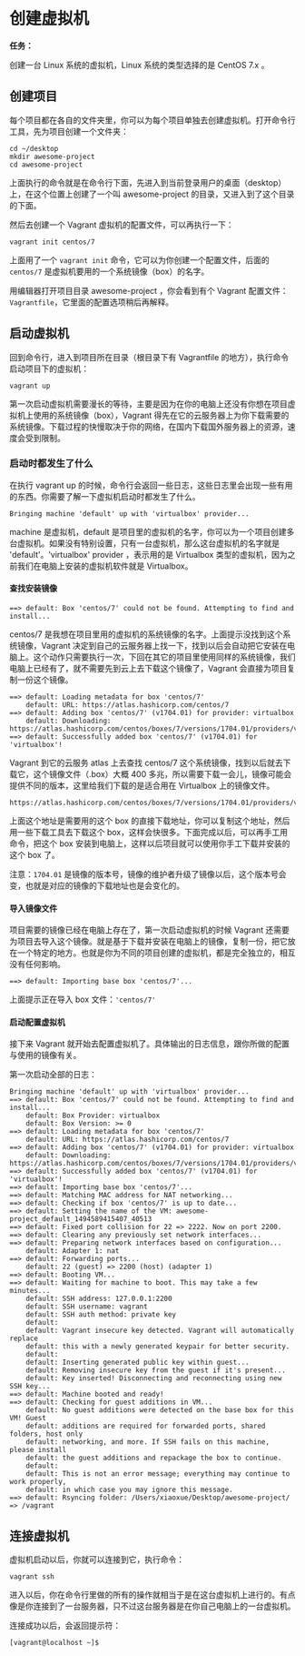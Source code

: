 # 创建虚拟机

**任务：**

创建一台 Linux 系统的虚拟机，Linux 系统的类型选择的是 CentOS 7.x 。

## 创建项目

每个项目都在各自的文件夹里，你可以为每个项目单独去创建虚拟机。打开命令行工具，先为项目创建一个文件夹：

```
cd ~/desktop
mkdir awesome-project
cd awesome-project
```

上面执行的命令就是在命令行下面，先进入到当前登录用户的桌面（desktop）上，在这个位置上创建了一个叫 awesome-project 的目录，又进入到了这个目录的下面。

然后去创建一个 Vagrant 虚拟机的配置文件，可以再执行一下：

```
vagrant init centos/7
```

上面用了一个 `vagrant init` 命令，它可以为你创建一个配置文件，后面的 `centos/7` 是虚拟机要用的一个系统镜像（box）的名字。

用编辑器打开项目目录 awesome-project ，你会看到有个 Vagrant 配置文件：`Vagrantfile`，它里面的配置选项稍后再解释。

## 启动虚拟机

回到命令行，进入到项目所在目录（根目录下有 Vagrantfile 的地方），执行命令启动项目下的虚拟机：

```
vagrant up
```

第一次启动虚拟机需要漫长的等待，主要是因为在你的电脑上还没有你想在项目虚拟机上使用的系统镜像（box），Vagrant 得先在它的云服务器上为你下载需要的系统镜像。下载过程的快慢取决于你的网络，在国内下载国外服务器上的资源，速度会受到限制。

### 启动时都发生了什么

在执行 vagrant up 的时候，命令行会返回一些日志，这些日志里会出现一些有用的东西。你需要了解一下虚拟机启动时都发生了什么。

```
Bringing machine 'default' up with 'virtualbox' provider...
```

machine 是虚拟机，default 是项目里的虚拟机的名字，你可以为一个项目创建多台虚拟机。如果没有特别设置，只有一台虚拟机，那么这台虚拟机的名字就是 'default'。'virtualbox' provider ，表示用的是 Virtualbox 类型的虚拟机，因为之前我们在电脑上安装的虚拟机软件就是 Virtualbox。

#### 查找安装镜像

```
==> default: Box 'centos/7' could not be found. Attempting to find and install...
```

centos/7 是我想在项目里用的虚拟机的系统镜像的名字。上面提示没找到这个系统镜像，Vagrant 决定到自己的云服务器上找一下，找到以后会自动把它安装在电脑上。这个动作只需要执行一次，下回在其它的项目里使用同样的系统镜像，我们电脑上已经有了，就不需要先到云上去下载这个镜像了，Vagrant 会直接为项目复制一份这个镜像。

```
==> default: Loading metadata for box 'centos/7'
    default: URL: https://atlas.hashicorp.com/centos/7
==> default: Adding box 'centos/7' (v1704.01) for provider: virtualbox
    default: Downloading: https://atlas.hashicorp.com/centos/boxes/7/versions/1704.01/providers/virtualbox.box
==> default: Successfully added box 'centos/7' (v1704.01) for 'virtualbox'!
```

Vagrant 到它的云服务 atlas 上去查找 centos/7 这个系统镜像，找到以后就去下载它，这个镜像文件（.box）大概 400 多兆，所以需要下载一会儿，镜像可能会提供不同的版本，这里给我们下载的是适合用在 Virtualbox 上的镜像文件。

```
https://atlas.hashicorp.com/centos/boxes/7/versions/1704.01/providers/virtualbox.box
```

上面这个地址是需要用的这个 box 的直接下载地址，你可以复制这个地址，然后用一些下载工具去下载这个 box，这样会快很多。下面完成以后，可以再手工用命令，把这个 box 安装到电脑上，这样以后项目就可以使用你手工下载并安装的这个 box 了。

注意：`1704.01` 是镜像的版本号，镜像的维护者升级了镜像以后，这个版本号会变，也就是对应的镜像的下载地址也是会变化的。

#### 导入镜像文件

项目需要的镜像已经在电脑上存在了，第一次启动虚拟机的时候 Vagrant 还需要为项目去导入这个镜像。就是基于下载并安装在电脑上的镜像，复制一份，把它放在一个特定的地方。也就是你为不同的项目创建的虚拟机，都是完全独立的，相互没有任何影响。

```
==> default: Importing base box 'centos/7'...
```

上面提示正在导入 box 文件：`'centos/7'`

#### 启动配置虚拟机

接下来 Vagrant 就开始去配置虚拟机了。具体输出的日志信息，跟你所做的配置与使用的镜像有关。



第一次启动全部的日志：

```
Bringing machine 'default' up with 'virtualbox' provider...
==> default: Box 'centos/7' could not be found. Attempting to find and install...
    default: Box Provider: virtualbox
    default: Box Version: >= 0
==> default: Loading metadata for box 'centos/7'
    default: URL: https://atlas.hashicorp.com/centos/7
==> default: Adding box 'centos/7' (v1704.01) for provider: virtualbox
    default: Downloading: https://atlas.hashicorp.com/centos/boxes/7/versions/1704.01/providers/virtualbox.box
==> default: Successfully added box 'centos/7' (v1704.01) for 'virtualbox'!
==> default: Importing base box 'centos/7'...
==> default: Matching MAC address for NAT networking...
==> default: Checking if box 'centos/7' is up to date...
==> default: Setting the name of the VM: awesome-project_default_1494589415407_40513
==> default: Fixed port collision for 22 => 2222. Now on port 2200.
==> default: Clearing any previously set network interfaces...
==> default: Preparing network interfaces based on configuration...
    default: Adapter 1: nat
==> default: Forwarding ports...
    default: 22 (guest) => 2200 (host) (adapter 1)
==> default: Booting VM...
==> default: Waiting for machine to boot. This may take a few minutes...
    default: SSH address: 127.0.0.1:2200
    default: SSH username: vagrant
    default: SSH auth method: private key
    default: 
    default: Vagrant insecure key detected. Vagrant will automatically replace
    default: this with a newly generated keypair for better security.
    default: 
    default: Inserting generated public key within guest...
    default: Removing insecure key from the guest if it's present...
    default: Key inserted! Disconnecting and reconnecting using new SSH key...
==> default: Machine booted and ready!
==> default: Checking for guest additions in VM...
    default: No guest additions were detected on the base box for this VM! Guest
    default: additions are required for forwarded ports, shared folders, host only
    default: networking, and more. If SSH fails on this machine, please install
    default: the guest additions and repackage the box to continue.
    default: 
    default: This is not an error message; everything may continue to work properly,
    default: in which case you may ignore this message.
==> default: Rsyncing folder: /Users/xiaoxue/Desktop/awesome-project/ => /vagrant
```



## 连接虚拟机

虚拟机启动以后，你就可以连接到它，执行命令：

```
vagrant ssh
```

进入以后，你在命令行里做的所有的操作就相当于是在这台虚拟机上进行的。有点像是你连接到了一台服务器，只不过这台服务器是在你自己电脑上的一台虚拟机。

连接成功以后，会返回提示符：

```
[vagrant@localhost ~]$
```



